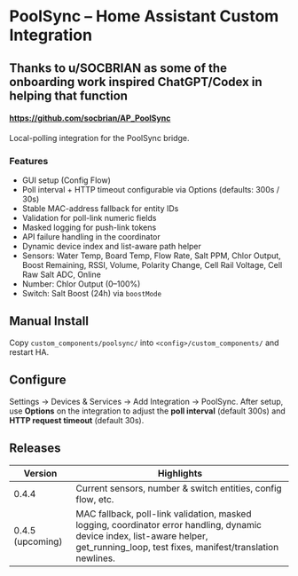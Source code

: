 # PoolSync – Home Assistant Custom Integration

## Thanks to u/SOCBRIAN as some of the onboarding work inspired ChatGPT/Codex in helping that function
#### https://github.com/socbrian/AP_PoolSync

Local-polling integration for the PoolSync bridge.

### Features

- GUI setup (Config Flow)
- Poll interval + HTTP timeout configurable via Options (defaults: 300s / 30s)
- Stable MAC-address fallback for entity IDs
- Validation for poll-link numeric fields
- Masked logging for push-link tokens
- API failure handling in the coordinator
- Dynamic device index and list-aware path helper
- Sensors: Water Temp, Board Temp, Flow Rate, Salt PPM, Chlor Output, Boost Remaining, RSSI, Volume, Polarity Change, Cell Rail Voltage, Cell Raw Salt ADC, Online
- Number: Chlor Output (0–100%)
- Switch: Salt Boost (24h) via `boostMode`

## Manual Install
Copy `custom_components/poolsync/` into `<config>/custom_components/` and restart HA.

## Configure
Settings → Devices & Services → Add Integration → PoolSync.
After setup, use **Options** on the integration to adjust the **poll interval** (default 300s) and **HTTP request timeout** (default 30s).

## Releases

| Version | Highlights |
|---------|------------|
| 0.4.4 | Current sensors, number & switch entities, config flow, etc. |
| 0.4.5 (upcoming) | MAC fallback, poll-link validation, masked logging, coordinator error handling, dynamic device index, list-aware helper, get_running_loop, test fixes, manifest/translation newlines. |

